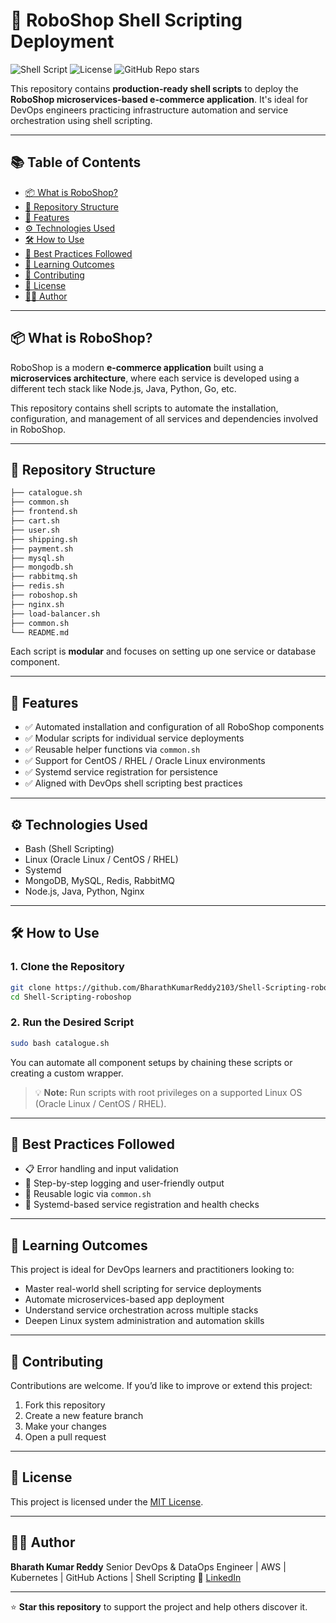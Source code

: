 # 🤖 RoboShop Shell Scripting Deployment

![Shell Script](https://img.shields.io/badge/Bash-Shell%20Scripting-green)
![License](https://img.shields.io/github/license/BharathKumarReddy2103/shell-scripting-roboshop)
![GitHub Repo stars](https://img.shields.io/github/stars/BharathKumarReddy2103/shell-scripting-roboshop?style=social)

This repository contains **production-ready shell scripts** to deploy the **RoboShop microservices-based e-commerce application**. It's ideal for DevOps engineers practicing infrastructure automation and service orchestration using shell scripting.

---

## 📚 Table of Contents

- [📦 What is RoboShop?](#-what-is-roboshop)
- [📁 Repository Structure](#-repository-structure)
- [🚀 Features](#-features)
- [⚙️ Technologies Used](#️-technologies-used)
- [🛠️ How to Use](#️-how-to-use)
- [📌 Best Practices Followed](#-best-practices-followed)
- [🧠 Learning Outcomes](#-learning-outcomes)
- [🤝 Contributing](#-contributing)
- [📄 License](#-license)
- [🙋‍♂️ Author](#-author)

---

## 📦 What is RoboShop?

RoboShop is a modern **e-commerce application** built using a **microservices architecture**, where each service is developed using a different tech stack like Node.js, Java, Python, Go, etc.

This repository contains shell scripts to automate the installation, configuration, and management of all services and dependencies involved in RoboShop.

---

## 📁 Repository Structure

```bash
├── catalogue.sh
├── common.sh
├── frontend.sh
├── cart.sh
├── user.sh
├── shipping.sh
├── payment.sh
├── mysql.sh
├── mongodb.sh
├── rabbitmq.sh
├── redis.sh
├── roboshop.sh
├── nginx.sh
├── load-balancer.sh
├── common.sh
└── README.md
````

Each script is **modular** and focuses on setting up one service or database component.

---

## 🚀 Features

* ✅ Automated installation and configuration of all RoboShop components
* ✅ Modular scripts for individual service deployments
* ✅ Reusable helper functions via `common.sh`
* ✅ Support for CentOS / RHEL / Oracle Linux environments
* ✅ Systemd service registration for persistence
* ✅ Aligned with DevOps shell scripting best practices

---

## ⚙️ Technologies Used

* Bash (Shell Scripting)
* Linux (Oracle Linux / CentOS / RHEL)
* Systemd
* MongoDB, MySQL, Redis, RabbitMQ
* Node.js, Java, Python, Nginx

---

## 🛠️ How to Use

### 1. Clone the Repository

```bash
git clone https://github.com/BharathKumarReddy2103/Shell-Scripting-roboshop.git
cd Shell-Scripting-roboshop
```

### 2. Run the Desired Script

```bash
sudo bash catalogue.sh
```

You can automate all component setups by chaining these scripts or creating a custom wrapper.

> 💡 **Note:** Run scripts with root privileges on a supported Linux OS (Oracle Linux / CentOS / RHEL).

---

## 📌 Best Practices Followed

* 📋 Error handling and input validation
* 🧾 Step-by-step logging and user-friendly output
* 🔁 Reusable logic via `common.sh`
* 🔐 Systemd-based service registration and health checks

---

## 🧠 Learning Outcomes

This project is ideal for DevOps learners and practitioners looking to:

* Master real-world shell scripting for service deployments
* Automate microservices-based app deployment
* Understand service orchestration across multiple stacks
* Deepen Linux system administration and automation skills

---

## 🤝 Contributing

Contributions are welcome. If you’d like to improve or extend this project:

1. Fork this repository
2. Create a new feature branch
3. Make your changes
4. Open a pull request

---

## 📄 License

This project is licensed under the [MIT License](https://github.com/BharathKumarReddy2103/shell-scripting-roboshop/blob/main/LICENSE).

---

## 🙋‍♂️ Author

**Bharath Kumar Reddy**
Senior DevOps & DataOps Engineer | AWS | Kubernetes | GitHub Actions | Shell Scripting
🔗 [LinkedIn](https://www.linkedin.com/in/bharath-kumar-reddy2103)

---

⭐ **Star this repository** to support the project and help others discover it.
